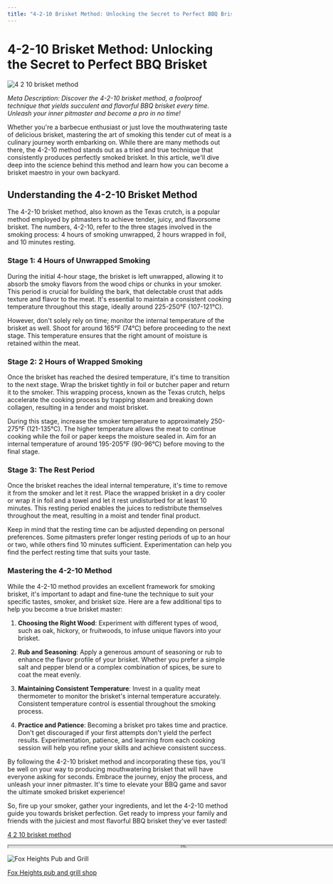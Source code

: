 ```yaml
---
title: "4-2-10 Brisket Method: Unlocking the Secret to Perfect BBQ Brisket"
---
```

# 4-2-10 Brisket Method: Unlocking the Secret to Perfect BBQ Brisket


![4 2 10 brisket method](https://images.unsplash.com/photo-1610072947120-8736bbfc56e1?ixid=M3w0ODkxMTF8MHwxfHNlYXJjaHwxfHw0JTIwMiUyMDEwJTIwYnJpc2tldCUyMG1ldGhvZHxlbnwwfHx8fDE2OTI4MDM3OTJ8MA&ixlib=rb-4.0.3&w=512&fit=max)

*Meta Description: Discover the 4-2-10 brisket method, a foolproof technique that yields succulent and flavorful BBQ brisket every time. Unleash your inner pitmaster and become a pro in no time!*

Whether you're a barbecue enthusiast or just love the mouthwatering taste of delicious brisket, mastering the art of smoking this tender cut of meat is a culinary journey worth embarking on. While there are many methods out there, the 4-2-10 method stands out as a tried and true technique that consistently produces perfectly smoked brisket. In this article, we'll dive deep into the science behind this method and learn how you can become a brisket maestro in your own backyard.

## Understanding the 4-2-10 Brisket Method

The 4-2-10 brisket method, also known as the Texas crutch, is a popular method employed by pitmasters to achieve tender, juicy, and flavorsome brisket. The numbers, 4-2-10, refer to the three stages involved in the smoking process: 4 hours of smoking unwrapped, 2 hours wrapped in foil, and 10 minutes resting.

### Stage 1: 4 Hours of Unwrapped Smoking

During the initial 4-hour stage, the brisket is left unwrapped, allowing it to absorb the smoky flavors from the wood chips or chunks in your smoker. This period is crucial for building the bark, that delectable crust that adds texture and flavor to the meat. It's essential to maintain a consistent cooking temperature throughout this stage, ideally around 225-250°F (107-121°C).

However, don't solely rely on time; monitor the internal temperature of the brisket as well. Shoot for around 165°F (74°C) before proceeding to the next stage. This temperature ensures that the right amount of moisture is retained within the meat.

### Stage 2: 2 Hours of Wrapped Smoking

Once the brisket has reached the desired temperature, it's time to transition to the next stage. Wrap the brisket tightly in foil or butcher paper and return it to the smoker. This wrapping process, known as the Texas crutch, helps accelerate the cooking process by trapping steam and breaking down collagen, resulting in a tender and moist brisket.

During this stage, increase the smoker temperature to approximately 250-275°F (121-135°C). The higher temperature allows the meat to continue cooking while the foil or paper keeps the moisture sealed in. Aim for an internal temperature of around 195-205°F (90-96°C) before moving to the final stage.

### Stage 3: The Rest Period

Once the brisket reaches the ideal internal temperature, it's time to remove it from the smoker and let it rest. Place the wrapped brisket in a dry cooler or wrap it in foil and a towel and let it rest undisturbed for at least 10 minutes. This resting period enables the juices to redistribute themselves throughout the meat, resulting in a moist and tender final product.

Keep in mind that the resting time can be adjusted depending on personal preferences. Some pitmasters prefer longer resting periods of up to an hour or two, while others find 10 minutes sufficient. Experimentation can help you find the perfect resting time that suits your taste.

### Mastering the 4-2-10 Method

While the 4-2-10 method provides an excellent framework for smoking brisket, it's important to adapt and fine-tune the technique to suit your specific tastes, smoker, and brisket size. Here are a few additional tips to help you become a true brisket master:

1. **Choosing the Right Wood**: Experiment with different types of wood, such as oak, hickory, or fruitwoods, to infuse unique flavors into your brisket.

2. **Rub and Seasoning**: Apply a generous amount of seasoning or rub to enhance the flavor profile of your brisket. Whether you prefer a simple salt and pepper blend or a complex combination of spices, be sure to coat the meat evenly.

3. **Maintaining Consistent Temperature**: Invest in a quality meat thermometer to monitor the brisket's internal temperature accurately. Consistent temperature control is essential throughout the smoking process.

4. **Practice and Patience**: Becoming a brisket pro takes time and practice. Don't get discouraged if your first attempts don't yield the perfect results. Experimentation, patience, and learning from each cooking session will help you refine your skills and achieve consistent success.

By following the 4-2-10 brisket method and incorporating these tips, you'll be well on your way to producing mouthwatering brisket that will have everyone asking for seconds. Embrace the journey, enjoy the process, and unleash your inner pitmaster. It's time to elevate your BBQ game and savor the ultimate smoked brisket experience!

So, fire up your smoker, gather your ingredients, and let the 4-2-10 method guide you towards brisket perfection. Get ready to impress your family and friends with the juiciest and most flavorful BBQ brisket they've ever tasted!

[4 2 10 brisket method](https://foxheightspubandgrill.com/post/4-2-10-brisket-method)

<iframe src='https://foxheightspubandgrill.com/post/4-2-10-brisket-method' width='800' height='5'></iframe>

![Fox Heights Pub and Grill](https://foxheightspubandgrill.com/tools/sitemap)

[Fox Heights pub and grill shop](https://foxheightspubandgrill.com/tools/sitemap)